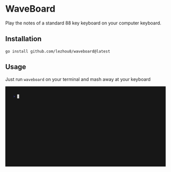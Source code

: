 # WaveBoard

Play the notes of a standard 88 key keyboard on your computer keyboard.

## Installation

```{sh}
go install github.com/lezhou8/waveboard@latest
```

## Usage

Just run `waveboard` on your terminal and mash away at your keyboard

<img src="assets/c_major.gif" alt="c major">

